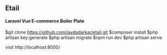 ## Etail
#### Laravel Vue E-commerce Boiler Plate

$git clone https://github.com/jaydadarkar/etail.git
$composer install
$php artisan key:generate
$php artisan migrate
$npm run dev
$php artisan serve

visit http://localhost:8000/
